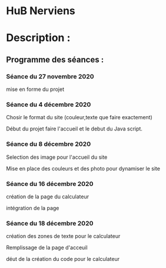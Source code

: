 # HuB Nerviens

# Description : 

## Programme des séances :
### Séance du 27 novembre 2020
mise en forme du projet 


### Séance du 4 décembre 2020
Chosir le format du site (couleur,texte que faire exactement)

Début du projet faire l'accueil et le debut du Java script.


### Séance du 8 décembre 2020
Selection des image pour l'accueil du site 

Mise en place des couleurs et des photo pour dynamiser le site 

### Séance du 16 décembre 2020
création de la page du calculateur

intégration de la page

### Séance du 18 décembre 2020

création des zones de texte pour le calculateur

Remplissage de la page d'acceuil 

déut de la création du code pour le calculateur 
